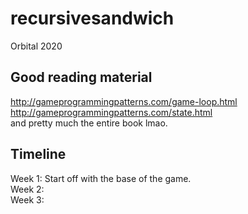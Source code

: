 # recursivesandwich
Orbital 2020

## Good reading material  
http://gameprogrammingpatterns.com/game-loop.html  
http://gameprogrammingpatterns.com/state.html  
and pretty much the entire book lmao.  

## Timeline  
Week 1: Start off with the base of the game.  
Week 2:  
Week 3:  
